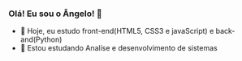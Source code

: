 ### Olá! Eu sou o Ângelo! 👋

- 🔭 Hoje, eu estudo front-end(HTML5, CSS3 e javaScript) e back-and(Python)
- 🌱 Estou estudando Analíse e desenvolvimento de sistemas
